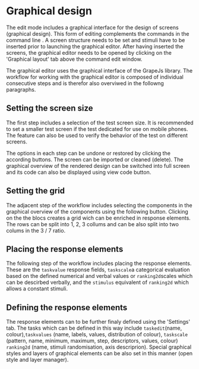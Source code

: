 # Graphical design

The edit mode includes a graphical interface for the design of screens (graphical design). This form of editing complements the commands in the command line . A screen structure needs to be set and stimuli have to be inserted prior to launching the graphical editor. After having inserted the screens, the graphical editor needs to be opened by clicking on the 'Graphical layout' tab above the command edit window.&#x20;

The graphical editor uses the graphical interface of the GrapeJs library. The workflow for working with the graphical editor is composed of individual consecutive steps and is therefor also overviwed in the followng paragraphs.&#x20;

## Setting the screen size

The first step includes a selection of the test screen size. It is recommended to set a smaller test screen if the test dedicated for use on mobile phones. The feature can also be used to verify the behavior of the test on different screens.

The options in each step can be undone or restored by clicking the according buttons. The screen can be imported or cleaned (delete). The graphical overview of the rendered design can be switched into full screen and its code can also be displayed using view code button.

## Setting the grid

The adjacent step of the workflow includes selecting the components in the graphical overview of the components using the following button. Clicking on the the blocs creates a grid wich can be enriched in response elements. The rows can be split into  1, 2, 3 collums and can be also split into two colums in the 3 / 7 ratio.&#x20;

## Placing the response elements

The following step of the workflow includes placing the response elements. These are the  `taskvalue` response fields, `taskscale`a categorical evaluation based on the defined numerical and verbal values or `ranking2d`scales which can be descirbed verbally, and the `stimulus` equivalent of `ranking2d` which allows a constant stimuli.

## Defining the response elements

The response elements can to be further finaly defined using the 'Settings' tab. The tasks which can be defined in this way include `taskedit`(name, colour),`taskvalues` (name, labels, values, distribution of colour), `taskscale` (pattern, name, minimum, maximum, step, descriptors, values, colour) `ranking2d` (name, stimuli randomisation, axis descriprion). Special  graphical styles and layers of graphical elements can be also set in this manner (open style and layer manager).

